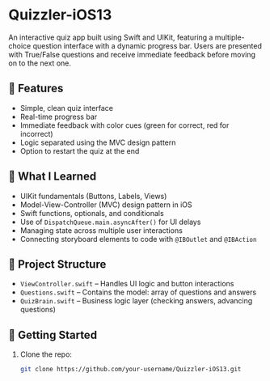 # Quizzler-iOS13

An interactive quiz app built using Swift and UIKit, featuring a multiple-choice question interface with a dynamic progress bar. Users are presented with True/False questions and receive immediate feedback before moving on to the next one.

## 📱 Features

- Simple, clean quiz interface
- Real-time progress bar
- Immediate feedback with color cues (green for correct, red for incorrect)
- Logic separated using the MVC design pattern
- Option to restart the quiz at the end

## 🧠 What I Learned

- UIKit fundamentals (Buttons, Labels, Views)
- Model-View-Controller (MVC) design pattern in iOS
- Swift functions, optionals, and conditionals
- Use of `DispatchQueue.main.asyncAfter()` for UI delays
- Managing state across multiple user interactions
- Connecting storyboard elements to code with `@IBOutlet` and `@IBAction`

## 📁 Project Structure

- `ViewController.swift` – Handles UI logic and button interactions
- `Questions.swift` – Contains the model: array of questions and answers
- `QuizBrain.swift` – Business logic layer (checking answers, advancing questions)

## 🚀 Getting Started

1. Clone the repo:
   ```bash
   git clone https://github.com/your-username/Quizzler-iOS13.git
